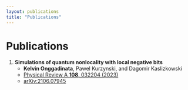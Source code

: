 ```yaml
---
layout: publications
title: "Publications"
---
```


# **Publications**

1. **Simulations of quantum nonlocality with local negative bits**
   - **Kelvin Onggadinata**, Pawel Kurzynski, and Dagomir Kaslizkowski
   - [Physical Review A **108**, 032204 (2023)](https://journals.aps.org/pra/abstract/10.1103/PhysRevA.108.032204)
   - [arXiv:2106.07945](https://arxiv.org/abs/2106.07945)